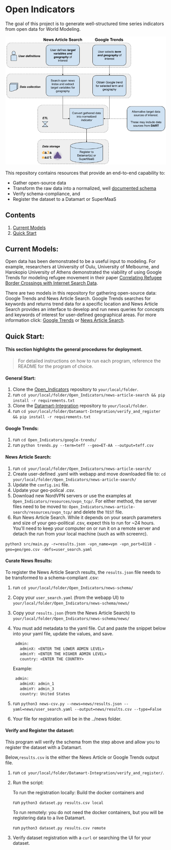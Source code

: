 # Open Indicators
The goal of this project is to generate well-structured time series indicators from open data for World Modeling. 

![Architecture](imgs/architecture.png)

This repository contains resources that provide an end-to-end capability to:

  - Gather open-source data
  - Transform the raw data into a normalized, well [documented schema](https://docs.google.com/spreadsheets/d/1BI0hsomtAyuzDTwc-7EgDxx8y1uTpsmeGWaEEPUGCXc/edit#gid=0)
  - Verify schema-compliance, and 
  - Register the dataset to a Datamart or SuperMaaS 


## Contents
1. [Current Models](#current-models)
2. [Quick Start](#quick-start)


## Current Models:

Open data has been demonstrated to be a useful input to modeling. For example, researchers at University of Oulu, University of Melbourne, and Harokopio University of Athens demonstrated the viability of using Google Trends for modeling refugee movement in their paper [Correlating Refugee Border Crossings with Internet Search Data](http://jultika.oulu.fi/files/nbnfi-fe201901222715.pdf).

There are two models in this repository for gathering open-source data: Google Trends and News Article Search. Google Trends searches for keywords and returns trend data for a specific location and News Article Search provides an interface to develop and run news queries for concepts and keywords of interest for user-defined geographical areas.  For more information click: [Google Trends](https://github.com/jataware/Open_Indicators/tree/master/google-trends) or [News Article Search](https://github.com/jataware/Open_Indicators/tree/master/news-article-search).


## Quick Start:

#### This section highlights the general procedures for deployment. 

> For detailed instructions on how to run each program, reference the README for the program of choice.

#### General Start:

1. Clone the [Open_Indicators](https://github.com/jataware/Open_Indicators) repository to `your/local/folder`.
2. run `cd your/local/folder/Open_Indicators/news-article-search && pip install -r requirements.txt`
3. Clone the [Datamart-Integration](https://github.com/WorldModelers/Datamart-Integration) repository to `your/local/folder`.
4. run `cd your/local/folder/Datamart-Integration/verify_and_register && pip install -r requirements.txt`

#### Google Trends:

1. run `cd Open_Indicators/google-trends/`
2. run `python trends.py --term=teff --geo=ET-AA --output=teff.csv`

#### News Article Search:

1. run `cd your/local/folder/Open_Indicators/news-article-search/`
2. Create user-defined .yaml with webapp and move downloaded file to: `cd your/local/folder/Open_Indicators/news-article-search/`
3. Update the `config.ini` file.
4. Update your geo-polical .csv.
5. Download new NordVPN servers or use the examples at `Open_Indicators/resources/ovpn_tcp/`. For either method, the server files need to be moved to: `Open_Indicators/news-article-search/resources/ovpn_tcp/` and delete the `TEST` file.
6. Run News Article Search. While it depends on your search parameters and size of your geo-political .csv, expect this to run for ~24 hours. You'll need to keep your computer on or run it on a remote server and detach the run from your local machine (such as with screenrc).

 `python3 src/main.py -r=results.json -vpn_name=vpn -vpn_port=8118 -geo=geo/geo.csv -defs=user_search.yaml`

#### Curate News Results:
To register the News Article Search results, the `results.json` file needs to be transformed to a schema-compliant .csv:

1. run `cd your/local/folder/Open_Indicators/news-schema/`
2. Copy your `user_search.yaml` (from the webapp UI) to `your/local/folder/Open_Indicators/news-schema/news/`
3. Copy your `results.json` (from the News Article Search) to `your/local/folder/Open_Indicators/news-schema/news/`
4. You must add metadata to the yaml file.  Cut and paste the snippet below into your yaml file, update the values, and save.

        admin:
          adminX: <ENTER THE LOWER ADMIN LEVEL>
          adminY: <ENTER THE HIGHER ADMIN LEVEL>
          country: <ENTER THE COUNTRY>

    Example:
    
        admin:
          adminX: admin_1
          adminY: admin_3
          country: United States

5. run `python3 news-csv.py --news=news/results.json --yaml=news/user_search.yaml --output=news/results.csv --type=False`
6. Your file for registration will be in the ../news folder. 
#### Verify and Register the dataset:

This program will verify the schema from the step above and allow you to register the dataset with a Datamart.

Below,`results.csv` is the either the News Article or Google Trends output file.
1. run `cd your/local/folder/Datamart-Integration/verify_and_register/`.
2. Run the script:
  
    To run the registration locally: Build the docker containers and

   run `python3 dataset.py results.csv local`

   To run remotely: you do not need the docker containers, but you will be registering data to a live Datamart.

   run `python3 dataset.py results.csv remote`

3. Verify dataset registration with a `curl` or searching the UI for your dataset.

